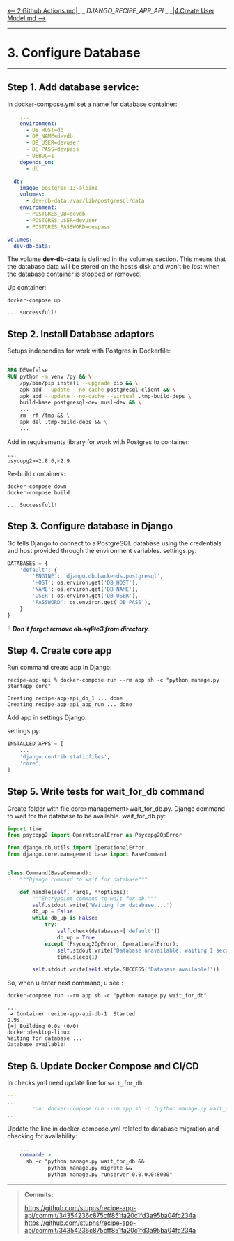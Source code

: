 [ <-- 2.Github Actions.md](2.Github%20Actions.md)|_ _ _DJANGO_RECIPE_APP_API_ _ _|[4.Create User Model.md  --> ](4.Create%20User%20Model.md)
___
# 3. Configure Database
___
## Step 1. Add database service:

In docker-compose.yml set a name for database container:

```yaml
    ...
    environment:
      - DB_HOST=db
      - DB_NAME=devdb
      - DB_USER=devuser
      - DB_PASS=devpass
      - DEBUG=1
    depends_on:
      - db

  db:
    image: postgres:13-alpine
    volumes:
      - dev-db-data:/var/lib/postgresql/data
    environment:
      - POSTGRES_DB=devdb
      - POSTGRES_USER=devuser
      - POSTGRES_PASSWORD=devpass

volumes:
  dev-db-data:
```  


The volume **dev-db-data** is defined in the volumes section. This means that the database data will be stored on the
host’s disk and won't be lost when the database container is stopped or removed.

Up container:
```commandline
docker-compose up

... successfull!
```
## Step 2. Install Database adaptors

Setups independies for work with Postgres in Dockerfile:
```dockerfile
...
ARG DEV=false
RUN python -m venv /py && \
    /py/bin/pip install --upgrade pip && \
    apk add --update --no-cache postgresql-client && \
    apk add --update --no-cache --virtual .tmp-build-deps \
    build-base postgresql-dev musl-dev && \
    ...
    rm -rf /tmp && \
    apk del .tmp-build-deps && \
    ...
```

Add in requirements library for work with Postgres to container:

```
...
psycopg2>=2.8.6,<2.9

```
Re-build containers:
```command
docker-compose down
docker-compose build

... Successfull!
```

## Step 3. Configure database in Django

Go tells Django to connect to a PostgreSQL database using the credentials and host provided through the environment
variables.
settings.py:
```python
DATABASES = {
    'default': {
        'ENGINE': 'django.db.backends.postgresql',
        'HOST': os.environ.get('DB_HOST'),
        'NAME': os.environ.get('DB_NAME'),
        'USER': os.environ.get('DB_USER'),
        'PASSWORD': os.environ.get('DB_PASS'),
    }
}
```

!! **_Don`t forget remove ~~db.sqlite3~~ from directory_**.

## Step 4. Create core app 

Run command create app in Django:
```commandline
recipe-app-api % docker-compose run --rm app sh -c "python manage.py startapp core"

Creating recipe-app-api_db_1 ... done
Creating recipe-app-api_app_run ... done
```
Add app in settings Django:

settings.py:
```python
INSTALLED_APPS = [
    ...
    'django.contrib.staticfiles',
    'core',
]
```

## Step 5. Write tests for wait_for_db command

Create folder with file core>management>wait_for_db.py.
Django command to wait for the database to be available.
wait_for_db.py:
```python
import time
from psycopg2 import OperationalError as Psycopg2OpError

from django.db.utils import OperationalError
from django.core.management.base import BaseCommand


class Command(BaseCommand):
    """Django command to wait for database"""

    def handle(self, *args, **options):
        """Entrypoint command to wait for db."""
        self.stdout.write('Waiting for database ...')
        db_up = False
        while db_up is False:
            try:
                self.check(databases=['default'])
                db_up = True
            except (Psycopg2OpError, OperationalError):
                self.stdout.write('Database unavailable, waiting 1 second...')
                time.sleep(1)

        self.stdout.write(self.style.SUCCESS('Database available!'))
```

So, when u enter next command, u see :
```commandline
docker-compose run --rm app sh -c "python manage.py wait_for_db"

...
 ✔ Container recipe-app-api-db-1  Started                                                                                                                                                                                                                      0.9s 
[+] Building 0.0s (0/0)                                                                                                                                                                                                                        docker:desktop-linux
Waiting for database ...
Database available!
```

## Step 6. Update Docker Compose and CI/CD

In checks.yml need update line for `wait_for_db`:
```yaml
---
...
        run: docker-compose run --rm app sh -c "python manage.py wait_for_db && python manage.py test"
...
```

Update the line in docker-compose.yml related to database migration and checking for availability:

```yaml
    ...
    command: >
      sh -c "python manage.py wait_for_db && 
             python manage.py migrate &&
             python manage.py runserver 0.0.0.0:8000"
```  

____
> **Commits:**
> 
> https://github.com/stupns/recipe-app-api/commit/34354236c875cff851fa20c1fd3a95ba04fc234a
> https://github.com/stupns/recipe-app-api/commit/34354236c875cff851fa20c1fd3a95ba04fc234a
 